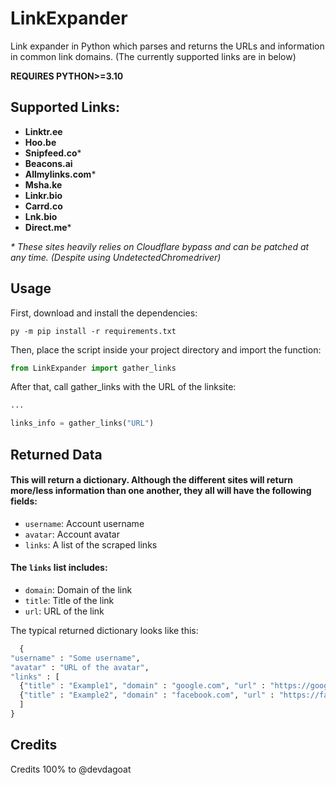 # LinkExpander
Link expander in Python which parses and returns the URLs and information in common link domains. (The currently supported links are in below)

**REQUIRES PYTHON>=3.10**

## Supported Links:

- **Linktr.ee**
- **Hoo.be**
- **Snipfeed.co**\*
- **Beacons.ai**
- **Allmylinks.com**\*
- **Msha.ke**
- **Linkr.bio**
- **Carrd.co**
- **Lnk.bio**
- **Direct.me**\*

_* These sites heavily relies on Cloudflare bypass and can be patched at any time. (Despite using UndetectedChromedriver)_

## Usage

First, download and install the dependencies:

`py -m pip install -r requirements.txt`

Then, place the script inside your project directory and import the function:

```python
from LinkExpander import gather_links
```

After that, call gather_links with the URL of the linksite:

```python
...

links_info = gather_links("URL")
```

## Returned Data

#### This will return a dictionary. **Although the different sites will return more/less information than one another, they all will have the following fields:**

- `username`: Account username
- `avatar`: Account avatar
- `links`: A list of the scraped links

#### The `links` list includes:

- `domain`: Domain of the link
- `title`: Title of the link
- `url`: URL of the link

The typical returned dictionary looks like this:
```python
  {
"username" : "Some username",
"avatar" : "URL of the avatar",
"links" : [
  {"title" : "Example1", "domain" : "google.com", "url" : "https://google.com"},
  {"title" : "Example2", "domain" : "facebook.com", "url" : "https://facebook.com/..."}
  ]
}
```

## Credits

Credits 100% to @devdagoat
